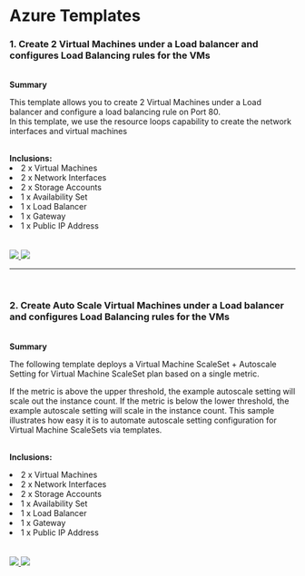 # Azure Templates

<h3>1. Create 2 Virtual Machines under a Load balancer and configures Load Balancing rules for the VMs</h3>
</br>
<b>Summary</b>
<p>This template allows you to create 2 Virtual Machines under a Load balancer and configure a load balancing rule on Port 80.
</br>
In this template, we use the resource loops capability to create the network interfaces and virtual machines</p>
</br>
<b>Inclusions:</b>
<li>2 x Virtual Machines</li>
<li>2 x Network Interfaces</li>
<li>2 x Storage Accounts</li>
<li>1 x Availability Set</li>
<li>1 x Load Balancer</li>
<li>1 x Gateway</li>
<li>1 x Public IP Address</li>
</br></br>
<a href="https://portal.azure.com/#create/Microsoft.Template/uri/https%3A%2F%2Fraw.githubusercontent.com%2Fcricketaustralia%2FAzure-Templates%2FLoad-Balancer%2Fdeploy.json" target="_blank">
    <img src="http://azuredeploy.net/deploybutton.png"/>
</a>
<a href="http://armviz.io/#/?load=https%3A%2F%2Fraw.githubusercontent.com%2Fcricketaustralia%2FAzure-Templates%2FLoad-Balancer%2Fdeploy.json" target="_blank">
    <img src="http://armviz.io/visualizebutton.png"/>
</a>
<hr>
</br>
<h3>2. Create Auto Scale Virtual Machines under a Load balancer and configures Load Balancing rules for the VMs</h3>
</br>
<b>Summary</b>
<p>The following template deploys a Virtual Machine ScaleSet + Autoscale Setting for Virtual Machine ScaleSet plan based on a single metric.

If the metric is above the upper threshold, the example autoscale setting will scale out the instance count. If the metric is below the lower threshold, the example autoscale setting will scale in the instance count. This sample illustrates how easy it is to automate autoscale setting configuration for Virtual Machine ScaleSets via templates.</p>
</br>
<b>Inclusions:</b>
<li>2 x Virtual Machines</li>
<li>2 x Network Interfaces</li>
<li>2 x Storage Accounts</li>
<li>1 x Availability Set</li>
<li>1 x Load Balancer</li>
<li>1 x Gateway</li>
<li>1 x Public IP Address</li>
</br></br>
<a href="https://portal.azure.com/#create/Microsoft.Template/uri/https%3A%2F%2Fraw.githubusercontent.com%2Fcricketaustralia%2FAzure-Templates%2FLoad-Balancer%2Fdeploy.json" target="_blank">
    <img src="http://azuredeploy.net/deploybutton.png"/>
</a>
<a href="http://armviz.io/#/?load=https%3A%2F%2Fraw.githubusercontent.com%2Fcricketaustralia%2FAzure-Templates%2FLoad-Balancer%2Fdeploy.json" target="_blank">
    <img src="http://armviz.io/visualizebutton.png"/>
</a>
